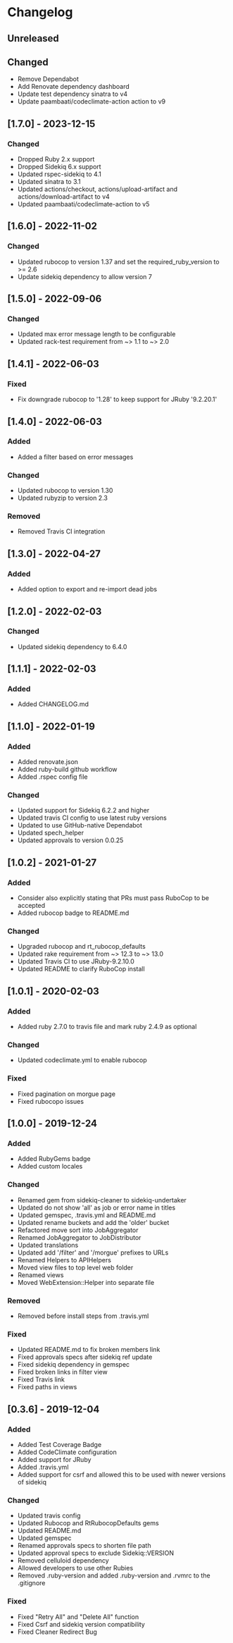 # Changelog

## Unreleased

## Changed
- Remove Dependabot
- Add Renovate dependency dashboard
- Update test dependency sinatra to v4
- Update paambaati/codeclimate-action action to v9

## [1.7.0] - 2023-12-15

### Changed
- Dropped Ruby 2.x support
- Dropped Sidekiq 6.x support
- Updated rspec-sidekiq to 4.1
- Updated sinatra to 3.1
- Updated actions/checkout, actions/upload-artifact and actions/download-artifact to v4
- Updated paambaati/codeclimate-action to v5

## [1.6.0] - 2022-11-02

### Changed
- Updated rubocop to version 1.37 and set the required_ruby_version to >= 2.6
- Update sidekiq dependency to allow version 7

## [1.5.0] - 2022-09-06

### Changed
- Updated max error message length to be configurable
- Updated rack-test requirement from ~> 1.1 to ~> 2.0

## [1.4.1] - 2022-06-03
### Fixed
- Fix downgrade rubocop to '1.28' to keep support for JRuby '9.2.20.1'

## [1.4.0] - 2022-06-03
### Added
- Added a filter based on error messages

### Changed
- Updated rubocop to version 1.30
- Updated rubyzip to version 2.3

### Removed
- Removed Travis CI integration

## [1.3.0] - 2022-04-27
### Added
- Added option to export and re-import dead jobs

## [1.2.0] - 2022-02-03
### Changed
- Updated sidekiq dependency to 6.4.0

## [1.1.1] - 2022-02-03
### Added
- Added CHANGELOG.md

## [1.1.0] - 2022-01-19
### Added
- Added renovate.json
- Added ruby-build github workflow
- Added .rspec config file

### Changed
- Updated support for Sidekiq 6.2.2 and higher
- Updated travis CI config to use latest ruby versions
- Updated to use GitHub-native Dependabot
- Updated spech_helper
- Updated approvals to version 0.0.25

## [1.0.2] - 2021-01-27
### Added
- Consider also explicitly stating that PRs must pass RuboCop to be accepted
- Added rubocop badge to README.md

### Changed
- Upgraded rubocop and rt_rubocop_defaults
- Updated rake requirement from ~> 12.3 to ~> 13.0
- Updated Travis CI to use JRuby-9.2.10.0
- Updated README to clarify RuboCop install

## [1.0.1] - 2020-02-03
### Added
- Added ruby 2.7.0 to travis file and mark ruby 2.4.9 as optional

### Changed
- Updated codeclimate.yml to enable rubocop

### Fixed
- Fixed pagination on morgue page
- Fixed rubocopo issues

## [1.0.0] - 2019-12-24
### Added
- Added RubyGems badge
- Added custom locales

### Changed
- Renamed gem from sidekiq-cleaner to sidekiq-undertaker
- Updated do not show 'all' as job or error name in titles
- Updated gemspec, .travis.yml and README.md
- Updated rename buckets and add the 'older' bucket
- Refactored move sort into JobAggregator
- Renamed JobAggregator to JobDistributor
- Updated translations
- Updated add '/filter' and '/morgue' prefixes to URLs
- Renamed Helpers to APIHelpers
- Moved view files to top level web folder
- Renamed views
- Moved WebExtension::Helper into separate file

### Removed
- Removed before install steps from .travis.yml

### Fixed
- Updated README.md to fix broken members link
- Fixed approvals specs after sidekiq ref update
- Fixed sidekiq dependency in gemspec
- Fixed broken links in filter view
- Fixed Travis link
- Fixed paths in views

## [0.3.6] - 2019-12-04
### Added
- Added Test Coverage Badge
- Added CodeClimate configuration
- Added support for JRuby
- Added .travis.yml
- Added support for csrf and allowed this to be used with newer versions of sidekiq

### Changed
- Updated travis config
- Updated Rubocop and RtRubocopDefaults gems
- Updated README.md
- Updated gemspec
- Renamed approvals specs to shorten file path
- Updated approval specs to exclude Sidekiq::VERSION
- Removed celluloid dependency
- Allowed developers to use other Rubies
- Removed .ruby-version and added .ruby-version and .rvmrc to the .gitignore

### Fixed
- Fixed "Retry All" and "Delete All" function
- Fixed Csrf and sidekiq version compatibility
- Fixed Cleaner Redirect Bug
